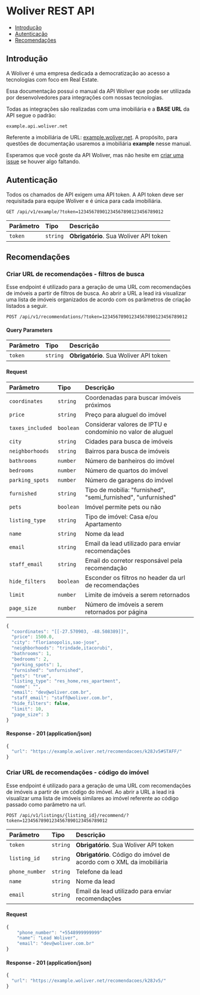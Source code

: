 # Woliver REST API

<!-- TOC depthFrom:1 depthTo:2 withLinks:1 updateOnSave:1 orderedList:0 -->

  - [Introdução](#introdução)
  - [Autenticação](#autenticação)
  - [Recomendações](#recomendações)

<!-- /TOC -->

## Introdução

A Woliver é uma empresa dedicada a democratização ao acesso a tecnologias com foco em Real Estate.

Essa documentação possui o manual da API Woliver que pode ser utilizada por desenvolvedores para integrações com nossas tecnologias.

Todas as integrações são realizadas com uma imobiliária e a **BASE URL** da API segue o padrão:

```http
example.api.woliver.net
```

Referente a imobiliária de URL: [example.woliver.net](https://example.woliver.net). A propósito, para questões de documentação usaremos a imobiliária **example** nesse manual.


Esperamos que você goste da API Woliver, mas não hesite em [criar uma issue](https://github.com/woliverhq/api/issues/new) se houver algo faltando.

## Autenticação

Todos os chamados de API exigem uma API token. A API token deve ser requisitada para equipe Woliver e é única para cada imobiliária.

```http
GET /api/v1/example/?token=12345678901234567890123456789012
```

| Parâmetro | Tipo | Descrição |
| :--- | :--- | :--- |
| `token` | `string` | **Obrigatório**. Sua Woliver API token |

## Recomendações

### Criar URL de recomendações - filtros de busca

Esse endpoint é utilizado para a geração de uma URL com recomendações de imóveis a partir de filtros de busca. Ao abrir a URL a lead irá visualizar uma lista de imóveis organizados de acordo com os parâmetros de criação listados a seguir.

```http
POST /api/v1/recommendations/?token=12345678901234567890123456789012
```
#### Query Parameters

| Parâmetro | Tipo | Descrição |
| :--- | :--- | :--- |
| `token` | `string` | **Obrigatório**. Sua Woliver API token |

#### Request

| Parâmetro | Tipo | Descrição |
| :--- | :--- | :--- |
| `coordinates` | `string` | Coordenadas para buscar imóveis próximos |
| `price` | `string` | Preço para aluguel do imóvel |
| `taxes_included` | `boolean` | Considerar valores de IPTU e condomínio no valor de aluguel |
| `city` | `string` | Cidades para busca de imóveis |
| `neighborhoods` | `string` | Bairros para busca de imóveis |
| `bathrooms` | `number` | Número de banheiros do imóvel |
| `bedrooms` | `number` | Número de quartos do imóvel |
| `parking_spots` | `number` | Número de garagens do imóvel |
| `furnished` | `string` | Tipo de mobilia: "furnished", "semi_furnished", "unfurnished" |
| `pets` | `boolean` | Imóvel permite pets ou não |
| `listing_type` | `string` | Tipo de imóvel: Casa e/ou Apartamento |
| `name` | `string` | Nome da lead |
| `email` | `string` | Email da lead utilizado para enviar recomendações |
| `staff_email`| `string` | Email do corretor responsável pela recomendação |
| `hide_filters` | `boolean` | Esconder os filtros no header da url de recomendações |
| `limit` | `number` | Limite de imóveis a serem retornados |
| `page_size` | `number` | Número de imóveis a serem retornados por página |

```javascript
{
  "coordinates": "[[-27.570903, -48.508389]]",
  "price": 1500.0,
  "city": "florianopolis,sao-jose",
  "neighborhoods": "trindade,itacorubi",
  "bathrooms": 1,
  "bedrooms": 2,
  "parking_spots": 1,
  "furnished": "unfurnished",
  "pets": "true",
  "listing_type": "res_home,res_apartment",
  "nome": "",
  "email": "dev@woliver.com.br",
  "staff_email": "staff@woliver.com.br",
  "hide_filters": false, 
  "limit": 10,
  "page_size": 3
}
```

#### Response - 201 (application/json)

```javascript
{
  "url": "https://example.woliver.net/recomendacoes/k28Jv5#STAFF/"
}
```

### Criar URL de recomendações - código do imóvel

Esse endpoint é utilizado para a geração de uma URL com recomendações de imóveis a partir de um código do imóvel. Ao abrir a URL a lead irá visualizar uma lista de imóveis similares ao imóvel referente ao código passado como parâmetro na url.

```http
POST /api/v1/listings/{listing_id}/recommend/?token=12345678901234567890123456789012
```

| Parâmetro | Tipo | Descrição |
| :--- | :--- | :--- |
| `token` | `string` | **Obrigatório**. Sua Woliver API token |
| `listing_id` | `string` | **Obrigatório**. Código do imóvel de acordo com o XML da imobiliária |
| `phone_number` | `string` | Telefone da lead |
| `name` | `string` | Nome da lead |
| `email` | `string` | Email da lead utilizado para enviar recomendações |

#### Request

```javascript
{
    "phone_number": "+5548999999999"
    "name": "Lead Woliver",
    "email": "dev@woliver.com.br"
}
```

#### Response - 201 (application/json)

```javascript
{
  "url": "https://example.woliver.net/recomendacoes/k28Jv5/"
}
```
